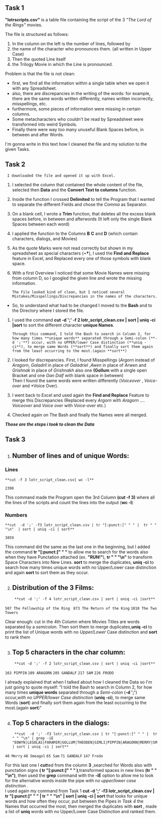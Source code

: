 ## Task 1

**"lotrscripts.csv"** is a table file containing the script of the 3 *"The Lord of the Rings"* movies.  

The file is structured as follows:
1. In the column on the left is the number of lines, followed by 
2. the name of the character who pronounces them. (all written in Upper Case)
3. Then the quoted Line itself 
4. the Trilogy Movie in which the Line is pronounced.

Problem is that the file is not clean:
- first, we find all the information within a single table when we open it with any Spreadsheet.
-  also, there are discrepancies in the writing of the words:
for example, there are the same words written differently, names written incorrectly, misspellings, etc.
- furthermore, some pieces of information were missing in certain columns.
- Some metacharacters who couldn't be read by Spreadsheet were transformed into weird Symbols.
- Finally there were way too many unuseful Blank Spaces before, in between and after Words.

I'm gonna write in this text how I cleaned the file and my solution to the given Tasks.

## Task 2


     I downloaded the file and opened it up with Excel.
1. I selected the column that contained the whole content of the file, selected then **Data** and the **Convert Text to columns** function.
2. Inside the function I crossed **Delimited** to tell the Program that I wanted to separate the different Fields and chose the *Comma* as Separator.
3. On a blank cell, I wrote a **Trim** function, that deletes all the excess blank spaces before, in between and afterwords (It left only the single Blank Spaces between each word)
4. I applied the function to the Columns **B** **C** and **D** (which contain characters, dialogs, and Movies)
5. As the quote Marks were not read correctly but shown in my spreadsheet as special characters (**¬†**), I used the **Find and Replace** feature in Excel, and Replaced every one of those symbols with blank space.
6. With a first Overview I noticed that some Movie Names were missing from column D, so I googled the given line and wrote the missing information.

       The File looked kind of clean, but I noticed several Mistakes/Misspellings/Discrepancies in the names of the characters.  

- So, to understand what had to be changed I moved to the **Bash** and to the Directory where I stored the file.


1. I used the command **cut -d ';' -f 2 lotr_script_clean.csv | sort | uniq -ci |sort** to sort the different character **unique Names**.  

       Through this command, I told the Bash to search in Column 2, for how many times **unique words** separated through a Semi-colon (**-d ';'**) occur, with no UPPER/lower Case distinction (**uniq -ci**), to merge same Words (**sort**) and finally sort them again from the least occurring to the most.(again **sort**)
       
2. I looked for discrepancies. First, I found Misspellings (*Argorn* instead of *Aragorn*, *Galadril* in place of *Galadriel* ,*Awen* in place of *Arwen* and *Grishnak* in place of *Grishnakh* also one **(Gollum** with a single open Bracket and one *Gan Dalf* with blank space in between)  
Then I found the same words were written differently (*Voiceover* , *Voice-over* and *Voice Over).
3. I went back to Excel and used again the **Find and Replace** Feature to merge this Discrepancies (Replaced every *Argorn* with *Aragorn* .... *Voiceover* and *Voice over* with *Voice-over* etc.)
4. Checked again on The Bash and finally the Names were all merged.

***Those are the steps i took to clean the Data***

## Task 3

1. ## Number of lines and of unique Words: 

### Lines
      
    **cut -f 3 lotr_script_clean.csv| wc -l** 
     
`2390`

  This command made the Program open the 3rd Column **(cut -f 3)** where all the lines of the scripts and count the lines into the output (**wc -l**)  
  
  
 
 ### Numbers 
 
    **cut  -d ';' -f3 lotr_script_clean.csv | tr "[:punct:]" " " |  tr " " "\n"  | sort | uniq -ci | sort**  

`3859`

  This command did the same as the last one in the beginning, but I added the command **tr "[:punct:]" " "** to allow me to search for the words also when they have Punctation attached (ex. **"RUN!"**), **tr " " "\n"** to transform Space Characters into New Lines. **sort** to merge the duplicates, **uniq -ci** to search how many times unique words with no Upper/Lower case distinction and again **sort** to sort them as they occur.
  
2. ## Distribution of the 3 Films:

        **cut -d ';' -f 4 lotr_script_clean.csv | sort | uniq -ci |sort**  

` 507 The Fellowship of the Ring `
` 873 The Return of the King`
`1010 The Two Towers`

  Clear enough: cut in the 4th Column where Movies Titles are words separated by a *semicolon*.
  Then sort them to merge duplicates,**uniq -ci** to print the list of Unique words with no *Upper/Lower* Case distinction and **sort** to rank them


3. ## Top 5 characters in the char column: 
                  
        **cut -d ';' -f 2 lotr_script_clean.csv | sort | uniq -ci |sort**

`163 PIPPIN`
`189 ARAGORN`
`205 GANDALF`
`217 SAM`
`226 FRODO`

I already explained that when I talked about how I cleaned the Data so  I'm just going to quote myself:
"I told the Bash to search in Column 2, for how many times **unique words** separated through a *Semi-colon* (**-d ';'**) occur,*with no UPPER/lower Case distinction* (**uniq -ci**), to merge same Words (**sort**) and finally sort them again from the least occurring to the most.(again **sort**)"


 
4. ## Top 5 characters in the dialogs:

        **cut  -d ';' -f3 lotr_script_clean.csv | tr "[:punct:]" " " |  tr " " "\n" | grep -iE "EOWYN|LEGOLAS|FARAMIR|GOLLUM|THEODEN|GIMLI|PIPPIN|ARAGORN|MERRY|SMEAGOL|SAM|GANDALF|FRODO" | sort | uniq -ci | sort**

  `40 Merry`
  `48 Smeagol`
  `65 Sam`
  `71 GANDALF`
  `147 Frodo`
 
For this last one I **cut**ted from the column **3** ,searched for Words also with punctation signs **( tr "[:punct:]" " " )**,transformed spaces in new lines  **(tr " " "\n")**, then used the **grep** command with the **-iE** option to allow me to look for the alternative words inside the pipe *with no upper/lower case distinction* .  
I used again my command from Task 1 **cut  -d ';' -f3 lotr_script_clean.csv | tr "[:punct:]" " " |  tr " " "\n"  | sort | uniq -ci | sort** that looks for unique words and how often they occur, put between the Pipes in *Task 4* the Names that occurred the most, then merged the duplicates with **sort** , made a list of **uniq** words with no Upper/Lower Case Distinction and ranked them.



